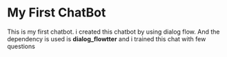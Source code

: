 # My First ChatBot

This is my first chatbot.
i created this chatbot by using dialog flow.
And the dependency is used is **dialog_flowtter**
and i trained this chat with few questions
